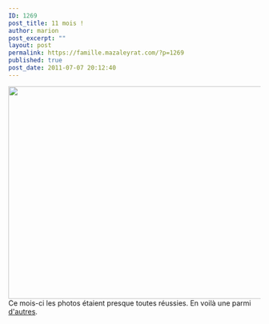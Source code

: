 ```yaml
---
ID: 1269
post_title: 11 mois !
author: marion
post_excerpt: ""
layout: post
permalink: https://famille.mazaleyrat.com/?p=1269
published: true
post_date: 2011-07-07 20:12:40
---
```

<a href="http://famille.mazaleyrat.com/wp-content/uploads/2011/07/11.jpg"><img src="http://famille.mazaleyrat.com/wp-content/uploads/2011/07/11-1024x680.jpg" alt="" title="11" width="640" height="425" class="aligncenter size-large wp-image-1271" /></a>
Ce mois-ci les photos étaient presque toutes réussies. En voilà une parmi <a href="https://picasaweb.google.com/marion.barbierfendt/2011_07?authkey=Gv1sRgCKDf75eJmd2flQE">d'autres</a>.